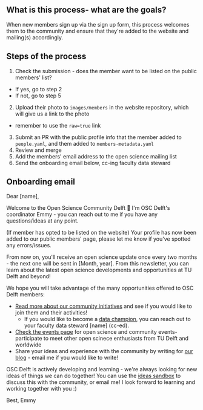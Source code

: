 ## What is this process- what are the goals?
When new members sign up via the sign up form, this process welcomes them to the community and ensure that they're added to the website and mailing(s) accordingly.

## Steps of the process
1. Check the submission - does the member want to be listed on the public members' list?
  - If yes, go to step 2
  - If not, go to step 5
2. Upload their photo to `images/members` in the website repository, which will give us a link to the photo
  - remember to use the `raw=true` link
3. Submit an PR with the public profile info that the member added to `people.yaml`, and them added to `members-metadata.yaml`
4. Review and merge
5. Add the members' email address to the open science mailing list
6. Send the onboarding email below, cc-ing faculty data steward

## Onboarding email

Dear [name],

Welcome to the Open Science Community Delft :tada: I'm OSC Delft's coordinator Emmy - you can reach out to me if you have any questions/ideas at any point. 

(If member has opted to be listed on the website) 
Your profile has now been added to our public members' page, please let me know if you've spotted any errors/issues.

From now on, you'll receive an open science update once every two months - the next one will be sent in [Month, year]. From this newsletter, you can learn about the latest open science developments and opportunities at TU Delft and beyond!

We hope you will take advantage of the many opportunities offered to OSC Delft members:
- [Read more about our community initiatives](https://osc-delft.github.io/initiatives) and see if you would like to join them and their activities! 
  - If you would like to become a [data champion](https://osc-delft.github.io/initiatives#data-champions), you can reach out to your faculty data steward [name] (cc-ed). 
- [Check the events page](https://osc-delft.github.io/events) for open science and community events- participate to meet other open scinece enthusiasts from TU Delft and worldwide
- Share your ideas and experience with the community by writing for [our blog](https://osc-delft.github.io/posts) - email me if you would like to write!

OSC Delft is actively developing and learning - we're always looking for new ideas of things we can do together! You can use the [ideas sandbox](https://github.com/osc-delft/ideas-and-plans) to discuss this with the community, or email me! I look forward to learning and working together with you :)

Best,
Emmy
